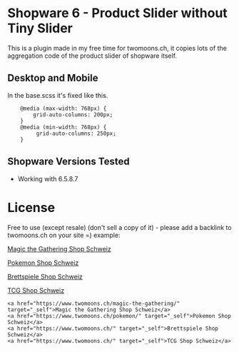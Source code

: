 # Shopware 6 - Product Slider without Tiny Slider
This is a plugin made in my free time for twomoons.ch, it copies lots of the aggregation code of the product slider of shopware itself.

## Desktop and Mobile
In the base.scss it's fixed like this.
```
    @media (max-width: 768px) {
        grid-auto-columns: 200px;
    }
    @media (min-width: 768px) {
         grid-auto-columns: 250px;
    }
```

## Shopware Versions Tested
- Working with 6.5.8.7

# License
Free to use (except resale) (don't sell a copy of it) - please  add a backlink to twomoons.ch on your site =)
example:

<a href="https://www.twomoons.ch/magic-the-gathering/" target="_self">Magic the Gathering Shop Schweiz</a>

<a href="https://www.twomoons.ch/pokemon/" target="_self">Pokemon Shop Schweiz</a>

<a href="https://www.twomoons.ch/" target="_self">Brettspiele Shop Schweiz</a>

<a href="https://www.twomoons.ch/" target="_self">TCG Shop Schweiz</a>

```
<a href="https://www.twomoons.ch/magic-the-gathering/" target="_self">Magic the Gathering Shop Schweiz</a>
<a href="https://www.twomoons.ch/pokemon/" target="_self">Pokemon Shop Schweiz</a>
<a href="https://www.twomoons.ch/" target="_self">Brettspiele Shop Schweiz</a>
<a href="https://www.twomoons.ch/" target="_self">TCG Shop Schweiz</a>
```
